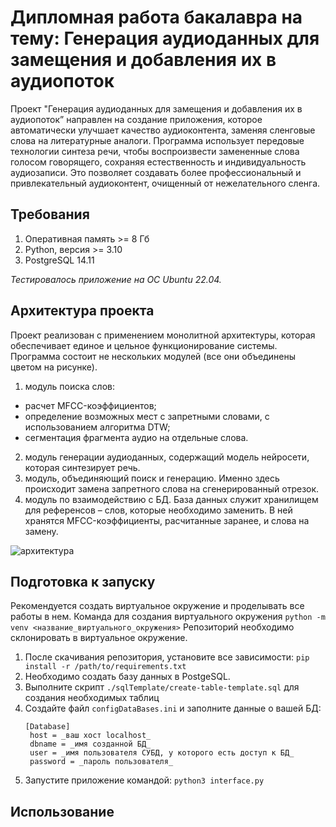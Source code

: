 # Дипломная работа бакалавра на тему: Генерация аудиоданных для замещения и добавления их в аудиопоток
Проект "Генерация аудиоданных для замещения и добавления их в аудиопоток” направлен на создание приложения, которое автоматически улучшает качество аудиоконтента, заменяя сленговые слова на литературные аналоги. 
Программа использует передовые технологии синтеза речи, чтобы воспроизвести замененные слова голосом говорящего, сохраняя естественность и индивидуальность аудиозаписи. 
Это позволяет создавать более профессиональный и привлекательный аудиоконтент, очищенный от нежелательного сленга.

## Требования
1. Оперативная память >= 8 Гб
2. Python, версия >= 3.10
3. PostgreSQL 14.11

_Тестировалось приложение на ОС Ubuntu 22.04._

## Архитектура проекта
Проект реализован с применением монолитной архитектуры, которая обеспечивает единое и цельное функционирование системы. Программа состоит не нескольких модулей (все они объединены цветом на рисунке). 
1. модуль поиска слов: 
* расчет MFCC-коэффициентов;
* определение возможных мест с запретными словами, с использованием алгоритма DTW;
* сегментация фрагмента аудио на отдельные слова.
2. модуль генерации аудиоданных, содержащий модель нейросети, которая синтезирует речь.
3. модуль, объединяющий поиск и генерацию. Именно здесь происходит замена запретного слова на сгенерированный отрезок.
4. модуль по взаимодействию с БД.
База данных служит хранилищем для референсов – слов, которые необходимо заменить. В ней хранятся MFCC-коэффициенты, расчитанные заранее, и слова на замену.

![архитектура](https://github.com/iwadar/diplom/assets/108524416/11230753-ec81-4358-9ef8-043999e53a39)

## Подготовка к запуску
Рекомендуется создать виртуальное окружение и проделывать все работы в нем.
Команда для создания виртуального окружения `python -m venv <название_виртуального_окружения>`
Репозиторий необходимо склонировать в виртуальное окружение.
1. После скачивания репозитория, установите все зависимости:
   ``` pip install -r /path/to/requirements.txt ```
2. Необходимо создать базу данных в PostgeSQL.
3. Выполните скрипт `./sqlTemplate/create-table-template.sql` для создания необходимых таблиц
4. Создайте файл `configDataBases.ini` и заполните данные о вашей БД:
   ``` 
   [Database]
    host = _ваш хост localhost_
    dbname = _имя созданной БД_
    user = _имя пользователя СУБД, у которого есть доступ к БД_
    password = _пароль пользователя_
   ```
6. Запустите приложение командой:
   ```python3 interface.py```
## Использование

